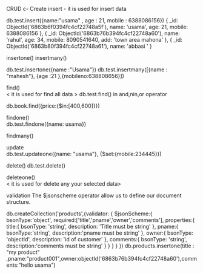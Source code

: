 CRUD
c- Create 
insert - it is used for insert data 

db.test.insert({name:"usama" , age : 21, mobile : 6388086156}) 
  {
    _id: ObjectId('6863b6f0394fc4cf22748a5f'),
    name: 'usama',
    age: 21,
    mobile: 6388086156
  },
  {
    _id: ObjectId('6863b76b394fc4cf22748a60'),
    name: 'rahul',
    age: 34,
    mobile: 8090541640,
    add: 'town area mahona'
  },
  { _id: ObjectId('6863b80f394fc4cf22748a61'), name: 'abbasi ' }

    
insertone() 
insertmany()

db.test.insertone({name :"Usama"})
db.test.insertmany([{name : "mahesh"}, {age :21 },{mobileno:638808656}])

find()  
< it is used for find all data >
db.test.find()
in and,nin,or  operator 

db.book.find({price:{$in:[400,600]}})
  
findone()  
<it is used for find any particular data>
db.test.findone({name: usama})

findmany()
   
 update  
 <It is used for update data > 
 db.test.updateone({name: "usama"}, {$set:{mobile:234445}})  


delete() 
<it is used for delete all data>
db.test.delete()

deleteone()  
< it is used for delete any your selected data>
  
validation
The $jsonscheme operator allow us to define our document structure.

db.createCollection('products',{validator: {
    $jsonScheme:{
        bsonType:'object',
        required:['title','pname','owner','comments'],
        properties:{
            title:{
                bsonType: 'string',
                description: 'Title must be string'
                 },
                 pname:{
                    bsonType:'string',
                    description:'pname must be string'
                 },
                 owner:{
                    bsonType: 'objectId',
                    description: 'id of customer'
                 },
                 comments:{
                    bsonType: 'string',
                    description:'comments must be string'            }
        }
    }
}
})
 db.products.insertone(title : "my product" ,pname:"product001",owner:objectId('6863b76b394fc4cf22748a60'),comments:"hello usama")

